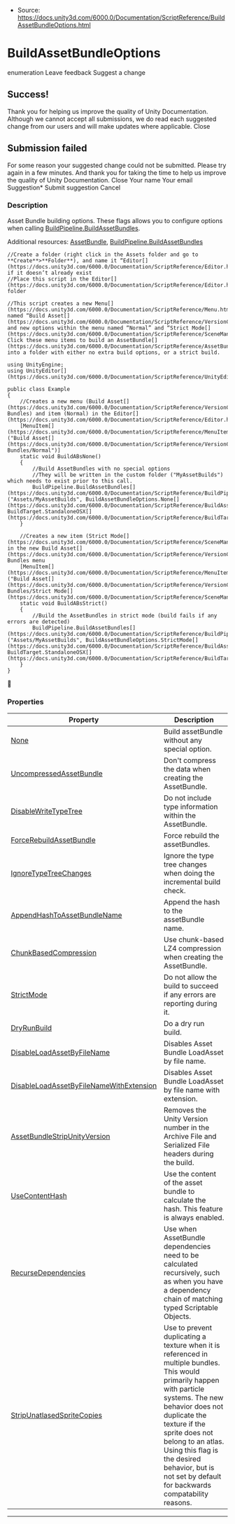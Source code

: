 * Source: https://docs.unity3d.com/6000.0/Documentation/ScriptReference/BuildAssetBundleOptions.html

# BuildAssetBundleOptions
enumeration
Leave feedback
Suggest a change
## Success!
Thank you for helping us improve the quality of Unity Documentation. Although we cannot accept all submissions, we do read each suggested change from our users and will make updates where applicable.
Close
## Submission failed
For some reason your suggested change could not be submitted. Please <a>try again</a> in a few minutes. And thank you for taking the time to help us improve the quality of Unity Documentation.
Close
Your name Your email Suggestion* Submit suggestion
Cancel
### Description
Asset Bundle building options.
These flags allows you to configure options when calling [BuildPipeline.BuildAssetBundles](https://docs.unity3d.com/6000.0/Documentation/ScriptReference/BuildPipeline.BuildAssetBundles.html).  
  
Additional resources: [AssetBundle](https://docs.unity3d.com/6000.0/Documentation/ScriptReference/AssetBundle.html), [BuildPipeline.BuildAssetBundles](https://docs.unity3d.com/6000.0/Documentation/ScriptReference/BuildPipeline.BuildAssetBundles.html)
```
//Create a folder (right click in the Assets folder and go to **Create**>**Folder**), and name it “Editor[](https://docs.unity3d.com/6000.0/Documentation/ScriptReference/Editor.html)” if it doesn’t already exist
//Place this script in the Editor[](https://docs.unity3d.com/6000.0/Documentation/ScriptReference/Editor.html) folder  
  
//This script creates a new Menu[](https://docs.unity3d.com/6000.0/Documentation/ScriptReference/Menu.html) named “Build Asset[](https://docs.unity3d.com/6000.0/Documentation/ScriptReference/VersionControl.Asset.html)” and new options within the menu named “Normal” and “Strict Mode[](https://docs.unity3d.com/6000.0/Documentation/ScriptReference/SceneManagement.PrefabStage.Mode.html)”. Click these menu items to build an AssetBundle[](https://docs.unity3d.com/6000.0/Documentation/ScriptReference/AssetBundle.html) into a folder with either no extra build options, or a strict build.  
  
using UnityEngine;
using UnityEditor[](https://docs.unity3d.com/6000.0/Documentation/ScriptReference/UnityEditor.html);  
  
public class Example
{
    //Creates a new menu (Build Asset[](https://docs.unity3d.com/6000.0/Documentation/ScriptReference/VersionControl.Asset.html) Bundles) and item (Normal) in the Editor[](https://docs.unity3d.com/6000.0/Documentation/ScriptReference/Editor.html)
    [MenuItem[](https://docs.unity3d.com/6000.0/Documentation/ScriptReference/MenuItem.html)("Build Asset[](https://docs.unity3d.com/6000.0/Documentation/ScriptReference/VersionControl.Asset.html) Bundles/Normal")]
    static void BuildABsNone()
    {
        //Build AssetBundles with no special options
        //They will be written in the custom folder ("MyAssetBuilds") which needs to exist prior to this call.
        BuildPipeline.BuildAssetBundles[](https://docs.unity3d.com/6000.0/Documentation/ScriptReference/BuildPipeline.BuildAssetBundles.html)("Assets/MyAssetBuilds", BuildAssetBundleOptions.None[](https://docs.unity3d.com/6000.0/Documentation/ScriptReference/BuildAssetBundleOptions.None.html), BuildTarget.StandaloneOSX[](https://docs.unity3d.com/6000.0/Documentation/ScriptReference/BuildTarget.StandaloneOSX.html));
    }  
  
    //Creates a new item (Strict Mode[](https://docs.unity3d.com/6000.0/Documentation/ScriptReference/SceneManagement.PrefabStage.Mode.html)) in the new Build Asset[](https://docs.unity3d.com/6000.0/Documentation/ScriptReference/VersionControl.Asset.html) Bundles menu
    [MenuItem[](https://docs.unity3d.com/6000.0/Documentation/ScriptReference/MenuItem.html)("Build Asset[](https://docs.unity3d.com/6000.0/Documentation/ScriptReference/VersionControl.Asset.html) Bundles/Strict Mode[](https://docs.unity3d.com/6000.0/Documentation/ScriptReference/SceneManagement.PrefabStage.Mode.html)")]
    static void BuildABsStrict()
    {
        //Build the AssetBundles in strict mode (build fails if any errors are detected)
        BuildPipeline.BuildAssetBundles[](https://docs.unity3d.com/6000.0/Documentation/ScriptReference/BuildPipeline.BuildAssetBundles.html)("Assets/MyAssetBuilds", BuildAssetBundleOptions.StrictMode[](https://docs.unity3d.com/6000.0/Documentation/ScriptReference/BuildAssetBundleOptions.StrictMode.html), BuildTarget.StandaloneOSX[](https://docs.unity3d.com/6000.0/Documentation/ScriptReference/BuildTarget.StandaloneOSX.html));
    }
}

```

### Properties
Property | Description  
---|---  
[None](https://docs.unity3d.com/6000.0/Documentation/ScriptReference/BuildAssetBundleOptions.None.html) | Build assetBundle without any special option.  
[UncompressedAssetBundle](https://docs.unity3d.com/6000.0/Documentation/ScriptReference/BuildAssetBundleOptions.UncompressedAssetBundle.html) | Don't compress the data when creating the AssetBundle.  
[DisableWriteTypeTree](https://docs.unity3d.com/6000.0/Documentation/ScriptReference/BuildAssetBundleOptions.DisableWriteTypeTree.html) | Do not include type information within the AssetBundle.  
[ForceRebuildAssetBundle](https://docs.unity3d.com/6000.0/Documentation/ScriptReference/BuildAssetBundleOptions.ForceRebuildAssetBundle.html) | Force rebuild the assetBundles.  
[IgnoreTypeTreeChanges](https://docs.unity3d.com/6000.0/Documentation/ScriptReference/BuildAssetBundleOptions.IgnoreTypeTreeChanges.html) | Ignore the type tree changes when doing the incremental build check.  
[AppendHashToAssetBundleName](https://docs.unity3d.com/6000.0/Documentation/ScriptReference/BuildAssetBundleOptions.AppendHashToAssetBundleName.html) | Append the hash to the assetBundle name.  
[ChunkBasedCompression](https://docs.unity3d.com/6000.0/Documentation/ScriptReference/BuildAssetBundleOptions.ChunkBasedCompression.html) | Use chunk-based LZ4 compression when creating the AssetBundle.  
[StrictMode](https://docs.unity3d.com/6000.0/Documentation/ScriptReference/BuildAssetBundleOptions.StrictMode.html) | Do not allow the build to succeed if any errors are reporting during it.  
[DryRunBuild](https://docs.unity3d.com/6000.0/Documentation/ScriptReference/BuildAssetBundleOptions.DryRunBuild.html) | Do a dry run build.  
[DisableLoadAssetByFileName](https://docs.unity3d.com/6000.0/Documentation/ScriptReference/BuildAssetBundleOptions.DisableLoadAssetByFileName.html) | Disables Asset Bundle LoadAsset by file name.  
[DisableLoadAssetByFileNameWithExtension](https://docs.unity3d.com/6000.0/Documentation/ScriptReference/BuildAssetBundleOptions.DisableLoadAssetByFileNameWithExtension.html) | Disables Asset Bundle LoadAsset by file name with extension.  
[AssetBundleStripUnityVersion](https://docs.unity3d.com/6000.0/Documentation/ScriptReference/BuildAssetBundleOptions.AssetBundleStripUnityVersion.html) | Removes the Unity Version number in the Archive File and Serialized File headers during the build.  
[UseContentHash](https://docs.unity3d.com/6000.0/Documentation/ScriptReference/BuildAssetBundleOptions.UseContentHash.html) | Use the content of the asset bundle to calculate the hash. This feature is always enabled.  
[RecurseDependencies](https://docs.unity3d.com/6000.0/Documentation/ScriptReference/BuildAssetBundleOptions.RecurseDependencies.html) | Use when AssetBundle dependencies need to be calculated recursively, such as when you have a dependency chain of matching typed Scriptable Objects.  
[StripUnatlasedSpriteCopies](https://docs.unity3d.com/6000.0/Documentation/ScriptReference/BuildAssetBundleOptions.StripUnatlasedSpriteCopies.html) | Use to prevent duplicating a texture when it is referenced in multiple bundles. This would primarily happen with particle systems. The new behavior does not duplicate the texture if the sprite does not belong to an atlas. Using this flag is the desired behavior, but is not set by default for backwards compatability reasons.  
* * *

